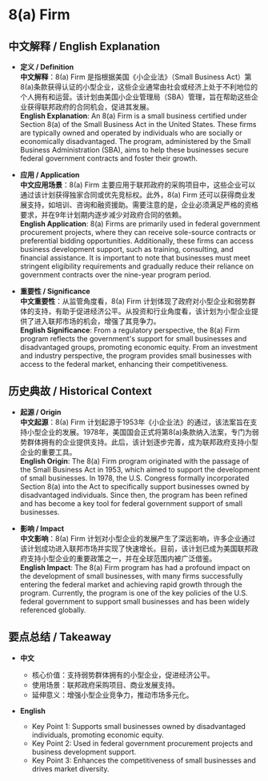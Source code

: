 # 8(a) Firm

## 中文解释 / English Explanation

* **定义 / Definition**  
  **中文解释**：8(a) Firm 是指根据美国《小企业法》（Small Business Act）第8(a)条款获得认证的小型企业，这些企业通常由社会或经济上处于不利地位的个人拥有和运营。该计划由美国小企业管理局（SBA）管理，旨在帮助这些企业获得联邦政府的合同机会，促进其发展。  
  **English Explanation**: An 8(a) Firm is a small business certified under Section 8(a) of the Small Business Act in the United States. These firms are typically owned and operated by individuals who are socially or economically disadvantaged. The program, administered by the Small Business Administration (SBA), aims to help these businesses secure federal government contracts and foster their growth.

* **应用 / Application**  
  **中文应用场景**：8(a) Firm 主要应用于联邦政府的采购项目中，这些企业可以通过该计划获得独家合同或优先竞标权。此外，8(a) Firm 还可以获得商业发展支持，如培训、咨询和融资援助。需要注意的是，企业必须满足严格的资格要求，并在9年计划期内逐步减少对政府合同的依赖。  
  **English Application**: 8(a) Firms are primarily used in federal government procurement projects, where they can receive sole-source contracts or preferential bidding opportunities. Additionally, these firms can access business development support, such as training, consulting, and financial assistance. It is important to note that businesses must meet stringent eligibility requirements and gradually reduce their reliance on government contracts over the nine-year program period.

* **重要性 / Significance**  
  **中文重要性**：从监管角度看，8(a) Firm 计划体现了政府对小型企业和弱势群体的支持，有助于促进经济公平。从投资和行业角度看，该计划为小型企业提供了进入联邦市场的机会，增强了其竞争力。  
  **English Significance**: From a regulatory perspective, the 8(a) Firm program reflects the government's support for small businesses and disadvantaged groups, promoting economic equity. From an investment and industry perspective, the program provides small businesses with access to the federal market, enhancing their competitiveness.

## 历史典故 / Historical Context

* **起源 / Origin**  
  **中文起源**：8(a) Firm 计划起源于1953年《小企业法》的通过，该法案旨在支持小型企业的发展。1978年，美国国会正式将第8(a)条款纳入法案，专门为弱势群体拥有的企业提供支持。此后，该计划逐步完善，成为联邦政府支持小型企业的重要工具。  
  **English Origin**: The 8(a) Firm program originated with the passage of the Small Business Act in 1953, which aimed to support the development of small businesses. In 1978, the U.S. Congress formally incorporated Section 8(a) into the Act to specifically support businesses owned by disadvantaged individuals. Since then, the program has been refined and has become a key tool for federal government support of small businesses.

* **影响 / Impact**  
  **中文影响**：8(a) Firm 计划对小型企业的发展产生了深远影响，许多企业通过该计划成功进入联邦市场并实现了快速增长。目前，该计划已成为美国联邦政府支持小型企业的重要政策之一，并在全球范围内被广泛借鉴。  
  **English Impact**: The 8(a) Firm program has had a profound impact on the development of small businesses, with many firms successfully entering the federal market and achieving rapid growth through the program. Currently, the program is one of the key policies of the U.S. federal government to support small businesses and has been widely referenced globally.

## 要点总结 / Takeaway

* **中文**  
  - 核心价值：支持弱势群体拥有的小型企业，促进经济公平。  
  - 使用场景：联邦政府采购项目、商业发展支持。  
  - 延伸意义：增强小型企业竞争力，推动市场多元化。

* **English**  
  - Key Point 1: Supports small businesses owned by disadvantaged individuals, promoting economic equity.  
  - Key Point 2: Used in federal government procurement projects and business development support.  
  - Key Point 3: Enhances the competitiveness of small businesses and drives market diversity.